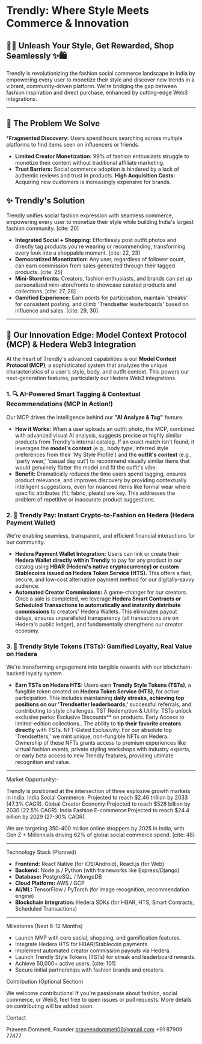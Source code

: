 # Trendly: Where Style Meets Commerce & Innovation

## 👗✨ Unleash Your Style, Get Rewarded, Shop Seamlessly ✨🛍️

Trendly is revolutionizing the fashion social commerce landscape in India by empowering every user to monetize their style and discover new trends in a vibrant, community-driven platform. We're bridging the gap between fashion inspiration and direct purchase, enhanced by cutting-edge Web3 integrations.

---

## 🚀 The Problem We Solve

***Fragmented Discovery:** Users spend hours searching across multiple platforms to find items seen on influencers or friends. 
* **Limited Creator Monetization:** 99% of fashion enthusiasts struggle to monetize their content without traditional affiliate marketing. 
* **Trust Barriers:** Social commerce adoption is hindered by a lack of authentic reviews and trust in products.
**High Acquisition Costs:** Acquiring new customers is increasingly expensive for brands.

## ✨ Trendly's Solution

Trendly unifies social fashion expression with seamless commerce, empowering every user to monetize their style while building India's largest fashion community. [cite: 20]

*   **Integrated Social + Shopping:** Effortlessly post outfit photos and directly tag products you're wearing or recommending, transforming every look into a shoppable moment. [cite: 22, 23]
*   **Democratized Monetization:** Any user, regardless of follower count, can earn commission from sales generated through their tagged products. [cite: 25]
*   **Mini-Storefronts:** Creators, fashion enthusiasts, and brands can set up personalized mini-storefronts to showcase curated products and collections. [cite: 27, 28]
*   **Gamified Experience:** Earn points for participation, maintain 'streaks' for consistent posting, and climb 'Trendsetter leaderboards' based on influence and sales. [cite: 29, 30]

---

## 🧠 Our Innovation Edge: Model Context Protocol (MCP) & Hedera Web3 Integration

At the heart of Trendly's advanced capabilities is our **Model Context Protocol (MCP)**, a sophisticated system that analyzes the unique characteristics of a user's style, body, and outfit context. This powers our next-generation features, particularly our Hedera Web3 integrations.

### 1. 🔍 AI-Powered Smart Tagging & Contextual Recommendations (MCP in Action!)

Our MCP drives the intelligence behind our **"AI Analyze & Tag"** feature.
* **How it Works:** When a user uploads an outfit photo, the MCP, combined with advanced visual AI analysis, suggests precise or highly similar products from Trendly's internal catalog. If an exact match isn't found, it leverages the **model's context** (e.g., body type, inferred style preferences from their 'My Style Profile') and the **outfit's context** (e.g., 'party wear,' 'casual day out') to recommend visually similar items that would genuinely flatter the model and fit the outfit's vibe.
* **Benefit:** Dramatically reduces the time users spend tagging, ensures product relevance, and improves discovery by providing contextually intelligent suggestions, even for nuanced items like formal wear where specific attributes (fit, fabric, pleats) are key. This addresses the problem of repetitive or inaccurate product suggestions.

### 2. 💸 Trendly Pay: Instant Crypto-to-Fashion on Hedera (Hedera Payment Wallet)

We're enabling seamless, transparent, and efficient financial interactions for our community.

* **Hedera Payment Wallet Integration:** Users can link or create their **Hedera Wallet directly within Trendly** to pay for any product in our catalog using **HBAR (Hedera's native cryptocurrency) or custom Stablecoins issued on Hedera Token Service (HTS).** This offers a fast, secure, and low-cost alternative payment method for our digitally-savvy audience.
* **Automated Creator Commissions:** A game-changer for our creators. Once a sale is completed, we leverage **Hedera Smart Contracts or Scheduled Transactions to automatically and instantly distribute commissions** to creators' Hedera Wallets. This eliminates payout delays, ensures unparalleled transparency (all transactions are on Hedera's public ledger), and fundamentally strengthens our creator economy.

### 3. 🏅 Trendly Style Tokens (TSTs): Gamified Loyalty, Real Value on Hedera

We're transforming engagement into tangible rewards with our blockchain-backed loyalty system.

* **Earn TSTs on Hedera HTS:** Users earn **Trendly Style Tokens (TSTs)**, a fungible token created on **Hedera Token Service (HTS)**, for active participation. This includes maintaining **daily streaks, achieving top positions on our 'Trendsetter leaderboards,'** successful referrals, and contributing to style challenges.
 TST Redemption & Utility:
 TSTs unlock exclusive perks:
 Exclusive Discounts** on products.
 Early Access to limited-edition collections..
 The ability to **tip their favorite creators directly** with TSTs.
 NFT-Gated Exclusivity: For our absolute top 'Trendsetters,' we mint unique, non-fungible NFTs on Hedera. Ownership of these NFTs grants access to premium experiences like virtual fashion events, private styling workshops with industry experts, or early beta access to new Trendly features, providing ultimate recognition and value.

---

Market Opportunity:-

Trendly is positioned at the intersection of three explosive growth markets in India:
India Social Commerce: Projected to reach \$2.46 trillion by 2033 (47.3% CAGR). 
Global Creator Economy:Projected to reach \$528 billion by 2030 (22.5% CAGR). 
India Fashion E-commerce:Projected to reach \$24.4 billion by 2029 (27-30% CAGR).

  We are targeting 350-400 million online shoppers by 2025 in India, with Gen Z + Millennials driving 62% of global social commerce spend. [cite: 48]

---

 Technology Stack (Planned)

* **Frontend:** React Native (for iOS/Android), React.js (for Web)
* **Backend:** Node.js / Python (with frameworks like Express/Django)
* **Database:** PostgreSQL / MongoDB
* **Cloud Platform:** AWS / GCP
* **AI/ML:** TensorFlow / PyTorch (for image recognition, recommendation engine)
* **Blockchain Integration:** Hedera SDKs (for HBAR, HTS, Smart Contracts, Scheduled Transactions)

---

Milestones (Next 6-12 Months)

* Launch MVP with core social, shopping, and gamification features.
* Integrate Hedera HTS for HBAR/Stablecoin payments.
* Implement automated creator commission payouts via Hedera.
* Launch Trendly Style Tokens (TSTs) for streak and leaderboard rewards.
* Achieve 50,000+ active users. [cite: 101]
* Secure initial partnerships with fashion brands and creators.

 Contribution (Optional Section)

We welcome contributions! If you're passionate about fashion, social commerce, or Web3, feel free to open issues or pull requests. More details on contributing will be added soon.

 Contact

Praveen Dommeti, Founder
praveendommeti06@gmail.com
+91 87909 77477

